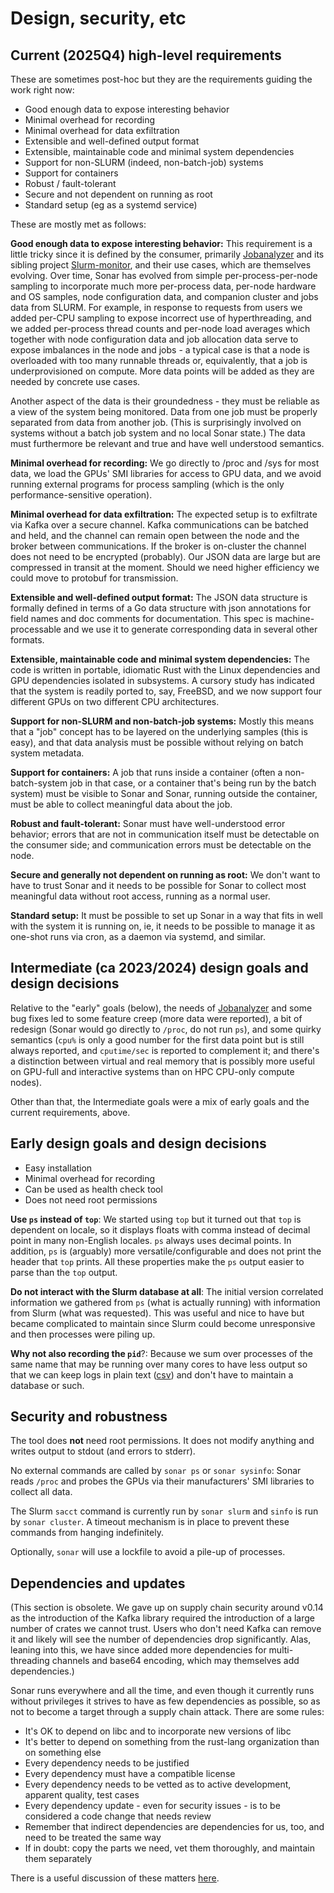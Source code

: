 # Design, security, etc

## Current (2025Q4) high-level requirements

These are sometimes post-hoc but they are the requirements guiding the work right now:

- Good enough data to expose interesting behavior
- Minimal overhead for recording
- Minimal overhead for data exfiltration
- Extensible and well-defined output format
- Extensible, maintainable code and minimal system dependencies
- Support for non-SLURM (indeed, non-batch-job) systems
- Support for containers
- Robust / fault-tolerant
- Secure and not dependent on running as root
- Standard setup (eg as a systemd service)

These are mostly met as follows:

**Good enough data to expose interesting behavior:** This requirement is a little tricky since it is
defined by the consumer, primarily [Jobanalyzer](https://github.com/NAICNO/Jobanalyzer) and its
sibling project [Slurm-monitor](https://github.com/2maz/slurm-monitor), and their use cases, which
are themselves evolving.  Over time, Sonar has evolved from simple per-process-per-node sampling to
incorporate much more per-process data, per-node hardware and OS samples, node configuration data,
and companion cluster and jobs data from SLURM.  For example, in response to requests from users we
added per-CPU sampling to expose incorrect use of hyperthreading, and we added per-process thread
counts and per-node load averages which together with node configuration data and job allocation
data serve to expose imbalances in the node and jobs - a typical case is that a node is overloaded
with too many runnable threads or, equivalently, that a job is underprovisioned on compute.  More
data points will be added as they are needed by concrete use cases.

Another aspect of the data is their groundedness - they must be reliable as a view of the system
being monitored.  Data from one job must be properly separated from data from another job.  (This is
surprisingly involved on systems without a batch job system and no local Sonar state.)  The data
must furthermore be relevant and true and have well understood semantics.

**Minimal overhead for recording:** We go directly to /proc and /sys for most data, we load the
GPUs' SMI libraries for access to GPU data, and we avoid running external programs for process
sampling (which is the only performance-sensitive operation).

**Minimal overhead for data exfiltration:** The expected setup is to exfiltrate via Kafka over a
secure channel.  Kafka communications can be batched and held, and the channel can remain open
between the node and the broker between communications.  If the broker is on-cluster the channel
does not need to be encrypted (probably).  Our JSON data are large but are compressed in transit at
the moment.  Should we need higher efficiency we could move to protobuf for transmission.

**Extensible and well-defined output format:** The JSON data structure is formally defined in terms
of a Go data structure with json annotations for field names and doc comments for documentation.
This spec is machine-processable and we use it to generate corresponding data in several other
formats.

**Extensible, maintainable code and minimal system dependencies:** The code is written in portable,
idiomatic Rust with the Linux dependencies and GPU dependencies isolated in subsystems.  A cursory
study has indicated that the system is readily ported to, say, FreeBSD, and we now support four
different GPUs on two different CPU architectures.

**Support for non-SLURM and non-batch-job systems:** Mostly this means that a "job" concept has to
be layered on the underlying samples (this is easy), and that data analysis must be possible without
relying on batch system metadata.

**Support for containers:** A job that runs inside a container (often a non-batch-system job in that
case, or a container that's being run by the batch system) must be visible to Sonar and Sonar,
running outside the container, must be able to collect meaningful data about the job.

**Robust and fault-tolerant:** Sonar must have well-understood error behavior; errors that are not
in communication itself must be detectable on the consumer side; and communication errors must be
detectable on the node.

**Secure and generally not dependent on running as root:** We don't want to have to trust Sonar and
it needs to be possible for Sonar to collect most meaningful data without root access, running as a
normal user.

**Standard setup:** It must be possible to set up Sonar in a way that fits in well with the system
it is running on, ie, it needs to be possible to manage it as one-shot runs via cron, as a daemon
via systemd, and similar.

## Intermediate (ca 2023/2024) design goals and design decisions

Relative to the "early" goals (below), the needs of
[Jobanalyzer](https://github.com/NAICNO/Jobanalyzer) and some bug fixes led to some feature creep
(more data were reported), a bit of redesign (Sonar would go directly to `/proc`, do not run `ps`),
and some quirky semantics (`cpu%` is only a good number for the first data point but is still always
reported, and `cputime/sec` is reported to complement it; and there's a distinction between virtual
and real memory that is possibly more useful on GPU-full and interactive systems than on HPC
CPU-only compute nodes).

Other than that, the Intermediate goals were a mix of early goals and the current requirements,
above.

## Early design goals and design decisions

- Easy installation
- Minimal overhead for recording
- Can be used as health check tool
- Does not need root permissions

**Use `ps` instead of `top`**:
We started using `top` but it turned out that `top` is dependent on locale, so
it displays floats with comma instead of decimal point in many non-English
locales. `ps` always uses decimal points. In addition, `ps` is (arguably) more
versatile/configurable and does not print the header that `top` prints. All
these properties make the `ps` output easier to parse than the `top` output.

**Do not interact with the Slurm database at all**:
The initial version correlated information we gathered from `ps` (what is
actually running) with information from Slurm (what was requested). This was
useful and nice to have but became complicated to maintain since Slurm could
become unresponsive and then processes were piling up.

**Why not also recording the `pid`**?:
Because we sum over processes of the same name that may be running over many
cores to have less output so that we can keep logs in plain text
([csv](https://en.wikipedia.org/wiki/Comma-separated_values)) and don't have to
maintain a database or such.


## Security and robustness

The tool does **not** need root permissions.  It does not modify anything and writes output to
stdout (and errors to stderr).

No external commands are called by `sonar ps` or `sonar sysinfo`: Sonar reads `/proc` and probes the
GPUs via their manufacturers' SMI libraries to collect all data.

The Slurm `sacct` command is currently run by `sonar slurm` and `sinfo` is run by `sonar cluster`.
A timeout mechanism is in place to prevent these commands from hanging indefinitely.

Optionally, `sonar` will use a lockfile to avoid a pile-up of processes.


## Dependencies and updates

(This section is obsolete.  We gave up on supply chain security around v0.14 as the introduction of
the Kafka library required the introduction of a large number of crates we cannot trust.  Users who
don't need Kafka can remove it and likely will see the number of dependencies drop significantly.
Alas, leaning into this, we have since added more dependencies for multi-threading channels and
base64 encoding, which may themselves add dependencies.)

Sonar runs everywhere and all the time, and even though it currently runs without privileges it
strives to have as few dependencies as possible, so as not to become a target through a supply chain
attack.  There are some rules:

- It's OK to depend on libc and to incorporate new versions of libc
- It's better to depend on something from the rust-lang organization than on something else
- Every dependency needs to be justified
- Every dependency must have a compatible license
- Every dependency needs to be vetted as to active development, apparent quality, test cases
- Every dependency update - even for security issues - is to be considered a code change that needs review
- Remember that indirect dependencies are dependencies for us, too, and need to be treated the same way
- If in doubt: copy the parts we need, vet them thoroughly, and maintain them separately

There is a useful discussion of these matters [here](https://research.swtch.com/deps).
